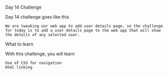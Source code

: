 Day 14 Challenge

Day 14 challenge goes like this

    We are tweaking our web app to add user details page, so the challenge for today is to add a user details page to the web app that will show the details of any selected user.

What to learn

With this challenge, you will learn

    Use of CSS for navigation
    Html linking
